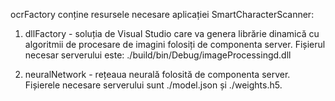ocrFactory conține resursele necesare aplicației SmartCharacterScanner:

1. dllFactory - soluția de Visual Studio care va genera librărie dinamică cu algoritmii de procesare de imagini folosiți de componenta server. Fișierul 
necesar serverului este: ./build/bin/Debug/imageProcessingd.dll


2. neuralNetwork - rețeaua neurală folosită de componenta server. Fișierele necesare serverului sunt ./model.json și ./weights.h5.